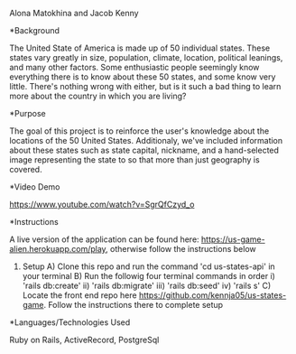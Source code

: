 Alona Matokhina and Jacob Kenny

*Background

The United State of America is made up of 50 individual states. These states vary greatly in size, population, climate, location, political leanings, and many other factors. Some enthusiastic people seemingly know everything there is to know about these 50 states, and some know very little. There's nothing wrong with either, but is it such a bad thing to learn more about the country in which you are living?

*Purpose

The goal of this project is to reinforce the user's knowledge about the locations of the 50 United States. Additionaly, we've included information about these states such as state capital, nickname, and a hand-selected image representing the state to so that more than just geography is covered.

*Video Demo

https://www.youtube.com/watch?v=SgrQfCzyd_o

*Instructions

A live version of the application can be found here: https://us-game-alien.herokuapp.com/play, otherwise follow the instructions below

1) Setup
  A) Clone this repo and run the command 'cd us-states-api' in your terminal 
  B) Run the followig four terminal commands in order
    i) 'rails db:create'
    ii) 'rails db:migrate'
    iii) 'rails db:seed'
    iv) 'rails s'
  C) Locate the front end repo here https://github.com/kennja05/us-states-game. Follow the instructions there to complete setup
  
*Languages/Technologies Used
 
 Ruby on Rails, ActiveRecord, PostgreSql
